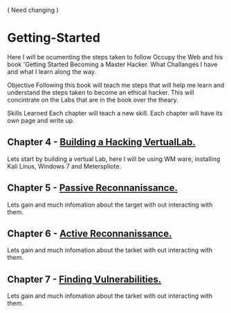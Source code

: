 ( Need changing ) 
# Getting-Started
Here I will be ocumenting the steps taken to follow Occupy the Web and his book 'Getting Started Becoming a Master Hacker.
What Challanges I have and what I learn along the way. 


Objective
Following this book will teach me steps that will help me learn and understand the steps taken to become an ethical hacker. 
This will concintrate on the Labs that are in the book over the theary. 

Skills Learned
Each chapter will teach a new skill. Each chapter will have its own page and write up. 


Chapter 4 - <a href="https://github.com/MichaelNolan80/MH-CH4">Building a Hacking VertualLab.</a> 
--
  Lets start by building a vertual Lab, here I will be using WM ware, installing Kali Linus, Windows 7 and Meterspliote. 

Chapter 5 - <a href="https://github.com/MichaelNolan80/MH-CH4">Passive Reconnanissance.</a> 
--
   Lets gain and much infomation about the target with out interacting with them.
            
Chapter 6 - <a href="https://github.com/MichaelNolan80/MH-AR6">Active Reconnanissance.</a> 
--
   Lets gain and much infomation about the tarket with out interacting with them.

Chapter 7 - <a href="https://github.com/MichaelNolan80/MH-FV7">Finding Vulnerabilities.</a> 
--
   Lets gain and much infomation about the tarket with out interacting with them.
